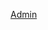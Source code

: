 [Admin]([The_adventure_of_Detetivesn't](https://github.com/PikuFuka/CSEL-302-comp/blob/main/The_adventure_of_Detetivesn't.ipynb))
